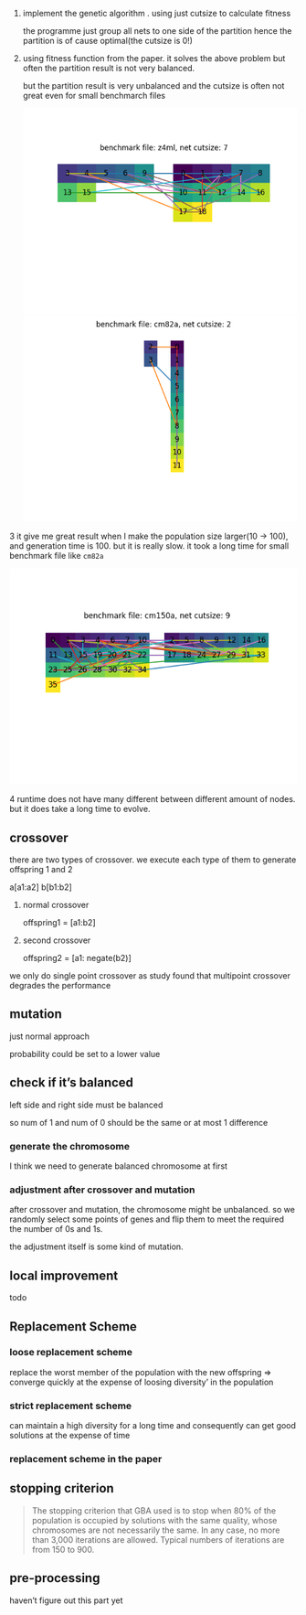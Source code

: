 1. implement the genetic algorithm . using just cutsize to calculate fitness

   the programme just group all nets to one side of the partition hence the partition is of cause optimal(the cutsize is 0!)

2. using fitness function from the paper. it solves the above problem but often the partition result is not very balanced.

   but the partition result is very unbalanced and the cutsize is often not great even for small benchmarch files

   ![z4ml](report_draft.assets/z4ml.png)![cm82a](report_draft.assets/cm82a.png)

3 it give me great result when I make the population size larger(10 -> 100), and generation time is 100. but it is really slow. it took a long time for small benchmark file like `cm82a`

![cm82a](report_draft.assets/cm150a.png)

4 runtime does not have many different between different amount of nodes. but it does take a long time to evolve.



## crossover

there are two types of crossover. we execute each type of them to generate offspring 1 and 2

a[a1:a2] b[b1:b2]

1. normal crossover 

   offspring1 = [a1:b2]

2. second crossover

   offspring2 = [a1: negate(b2)]

we only do single point crossover as study found that multipoint crossover degrades the performance

## mutation

just normal approach

probability could be set to a lower value



## check if it’s balanced

left side and right side must be balanced

so num of 1 and num of 0 should be the same or at most 1 difference

### generate the chromosome

I think we need to generate balanced chromosome at first

### adjustment after crossover and mutation

after crossover and mutation, the chromosome might be unbalanced. so  we randomly select some points of genes and flip them to meet the required the number of 0s and 1s.

the adjustment itself is some kind of mutation.

## local improvement

todo

## Replacement Scheme

### loose replacement scheme

replace the worst member of the  population with the new offspring => converge  quickly at the expense of loosing diversity’ in the population

### strict replacement scheme

can maintain a high diversity for a long time and consequently can get good solutions at the expense of time

### replacement scheme in the paper

## stopping criterion

> The stopping criterion that GBA used  is to stop when 80% of the population is occupied by solutions with the same quality, whose chromosomes are not  necessarily the same. In any case, no more than 3,000 iterations are allowed. Typical numbers of iterations are from  150 to 900.



## pre-processing

haven’t figure out this part yet